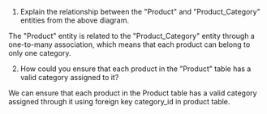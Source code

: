 1. Explain the relationship between the "Product" and "Product_Category" entities from the above diagram.

The "Product" entity is related to the "Product_Category" entity through a one-to-many association, which means that each product can belong to only one category.

2. How could you ensure that each product in the "Product" table has a valid category assigned to it? 

We can ensure that each product in the Product table has a valid category assigned through it using foreign key category_id in product table.

